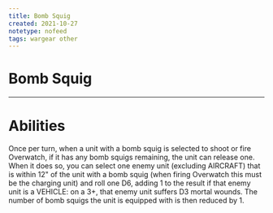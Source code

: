 ```yaml
---
title: Bomb Squig
created: 2021-10-27
notetype: nofeed
tags: wargear other
---
```


# Bomb Squig

---

# Abilities

Once per turn, when a unit with a bomb squig is selected to shoot or fire Overwatch, if it has any bomb squigs remaining, the unit can release one. When it does so, you can select one enemy unit (excluding AIRCRAFT) that is within 12" of the unit with a bomb squig (when firing Overwatch this must be the charging unit) and roll one D6, adding 1 to the result if that enemy unit is a VEHICLE: on a 3+, that enemy unit suffers D3 mortal wounds. The number of bomb squigs the unit is equipped with is then reduced by 1.